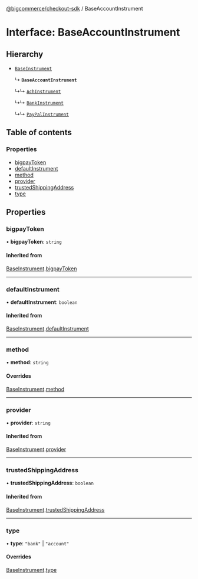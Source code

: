 [@bigcommerce/checkout-sdk](../README.md) / BaseAccountInstrument

# Interface: BaseAccountInstrument

## Hierarchy

- [`BaseInstrument`](BaseInstrument.md)

  ↳ **`BaseAccountInstrument`**

  ↳↳ [`AchInstrument`](AchInstrument.md)

  ↳↳ [`BankInstrument`](BankInstrument.md)

  ↳↳ [`PayPalInstrument`](PayPalInstrument.md)

## Table of contents

### Properties

- [bigpayToken](BaseAccountInstrument.md#bigpaytoken)
- [defaultInstrument](BaseAccountInstrument.md#defaultinstrument)
- [method](BaseAccountInstrument.md#method)
- [provider](BaseAccountInstrument.md#provider)
- [trustedShippingAddress](BaseAccountInstrument.md#trustedshippingaddress)
- [type](BaseAccountInstrument.md#type)

## Properties

### bigpayToken

• **bigpayToken**: `string`

#### Inherited from

[BaseInstrument](BaseInstrument.md).[bigpayToken](BaseInstrument.md#bigpaytoken)

___

### defaultInstrument

• **defaultInstrument**: `boolean`

#### Inherited from

[BaseInstrument](BaseInstrument.md).[defaultInstrument](BaseInstrument.md#defaultinstrument)

___

### method

• **method**: `string`

#### Overrides

[BaseInstrument](BaseInstrument.md).[method](BaseInstrument.md#method)

___

### provider

• **provider**: `string`

#### Inherited from

[BaseInstrument](BaseInstrument.md).[provider](BaseInstrument.md#provider)

___

### trustedShippingAddress

• **trustedShippingAddress**: `boolean`

#### Inherited from

[BaseInstrument](BaseInstrument.md).[trustedShippingAddress](BaseInstrument.md#trustedshippingaddress)

___

### type

• **type**: ``"bank"`` \| ``"account"``

#### Overrides

[BaseInstrument](BaseInstrument.md).[type](BaseInstrument.md#type)

